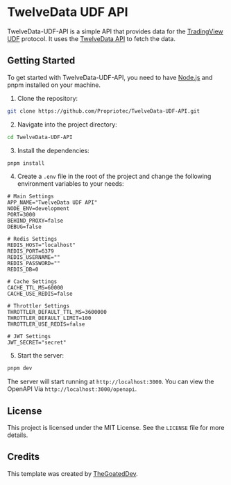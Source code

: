# TwelveData UDF API

TwelveData-UDF-API is a simple API that provides data for the [TradingView UDF](https://www.tradingview.com/charting-library-docs/latest/connecting_data/UDF) protocol. It uses the [TwelveData API](https://twelvedata.com/) to fetch the data.

## Getting Started

To get started with TwelveData-UDF-API, you need to have [Node.js](https://nodejs.org/) and pnpm installed on your machine.

1. Clone the repository:
```bash
git clone https://github.com/Propriotec/TwelveData-UDF-API.git
```
2. Navigate into the project directory:
```bash
cd TwelveData-UDF-API
```
3. Install the dependencies:
```bash
pnpm install
```
4. Create a `.env` file in the root of the project and change the following environment variables to your needs:
```env
# Main Settings
APP_NAME="TwelveData UDF API"
NODE_ENV=development
PORT=3000
BEHIND_PROXY=false
DEBUG=false

# Redis Settings
REDIS_HOST="localhost"
REDIS_PORT=6379
REDIS_USERNAME=""
REDIS_PASSWORD=""
REDIS_DB=0

# Cache Settings
CACHE_TTL_MS=60000
CACHE_USE_REDIS=false

# Throttler Settings
THROTTLER_DEFAULT_TTL_MS=3600000
THROTTLER_DEFAULT_LIMIT=100
THROTTLER_USE_REDIS=false

# JWT Settings
JWT_SECRET="secret"
```
5. Start the server:
```bash
pnpm dev
```
The server will start running at `http://localhost:3000`.
You can view the OpenAPI Via `http://localhost:3000/openapi`.

## License

This project is licensed under the MIT License. See the `LICENSE` file for more details.

## Credits

This template was created by [TheGoatedDev](https://github.com/TheGoatedDev).